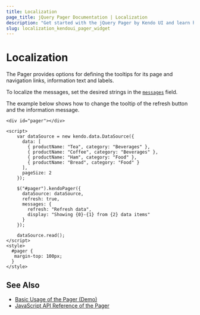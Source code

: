 ```yaml
---
title: Localization
page_title: jQuery Pager Documentation | Localization
description: "Get started with the jQuery Pager by Kendo UI and learn how to localize the text of its messages."
slug: localization_kendoui_pager_widget
---
```


# Localization

The Pager provides options for defining the tooltips for its page and navigation links, information text and labels.

To localize the messages, set the desired strings in the [`messages`](/api/javascript/ui/pager/configuration/messages) field.

The example below shows how to change the tooltip of the refresh button and the information message.

```dojo
<div id="pager"></div>

<script>
    var dataSource = new kendo.data.DataSource({
      data: [
        { productName: "Tea", category: "Beverages" },
        { productName: "Coffee", category: "Beverages" },
        { productName: "Ham", category: "Food" },
        { productName: "Bread", category: "Food" }
      ],
      pageSize: 2
    });

    $("#pager").kendoPager({
      dataSource: dataSource,
      refresh: true,
      messages: {
        refresh: "Refresh data",
        display: "Showing {0}-{1} from {2} data items"
      }
    });

    dataSource.read();
</script>
<style>
  #pager {
   margin-top: 100px;
  }
</style>
```

## See Also

* [Basic Usage of the Pager (Demo)](https://demos.telerik.com/kendo-ui/pager/index)
* [JavaScript API Reference of the Pager](/api/javascript/ui/pager)

